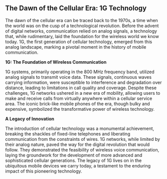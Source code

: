 ## The Dawn of the Cellular Era: 1G Technology

The dawn of the cellular era can be traced back to the 1970s, a time when the world was on the cusp of a technological revolution. Before the advent of digital networks, communication relied on analog signals, a technology that, while rudimentary, laid the foundation for the wireless world we know today. 1G, the first generation of cellular technology, emerged from this analog landscape, marking a pivotal moment in the history of mobile communication.

**1G: The Foundation of Wireless Communication**

1G systems, primarily operating in the 800 MHz frequency band, utilized analog signals to transmit voice data. These signals, continuous waves carrying information, were susceptible to interference and degradation over distance, leading to limitations in call quality and coverage. Despite these challenges, 1G networks ushered in a new era of mobility, allowing users to make and receive calls from virtually anywhere within a cellular service area. The iconic brick-like mobile phones of the era, though bulky and expensive, symbolized the transformative power of wireless technology.

**A Legacy of Innovation**

The introduction of cellular technology was a monumental achievement, breaking the shackles of fixed-line telephones and liberating communication from the constraints of wires. 1G networks, while limited by their analog nature, paved the way for the digital revolution that would follow. They demonstrated the feasibility of wireless voice communication, laying the groundwork for the development of more advanced and sophisticated cellular generations. The legacy of 1G lives on in the ubiquitous mobile devices we carry today, a testament to the enduring impact of this pioneering technology.